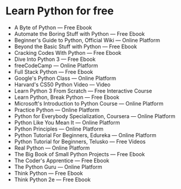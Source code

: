 # Learn Python for free

- A Byte of Python — Free Ebook
- Automate the Boring Stuff with Python — Free Ebook
- Beginner's Guide to Python, Official Wiki — Online Platform
- Beyond the Basic Stuff with Python — Free Ebook
- Cracking Codes With Python — Free Ebook
- Dive Into Python 3 — Free Ebook
- freeCodeCamp — Online Platform
- Full Stack Python — Free Ebook
- Google's Python Class — Online Platform
- Harvard's CS50 Python Video — Video
- Learn Python 3 From Scratch — Free Interactive Course
- Learn Python, Break Python — Free Ebook
- Microsoft's Introduction to Python Course — Online Platform
- Practice Python — Online Platform
- Python for Everybody Specialization, Coursera — Online Platform
- Python Like You Mean It — Online Platform
- Python Principles — Online Platform
- Python Tutorial For Beginners, Edureka — Online Platform
- Python Tutorial for Beginners, Telusko — Free Videos
- Real Python — Online Platform
- The Big Book of Small Python Projects — Free Ebook
- The Coder's Apprentice — Free Ebook
- The Python Guru — Online Platform
- Think Python — Free Ebook
- Think Python 2e — Free Ebook